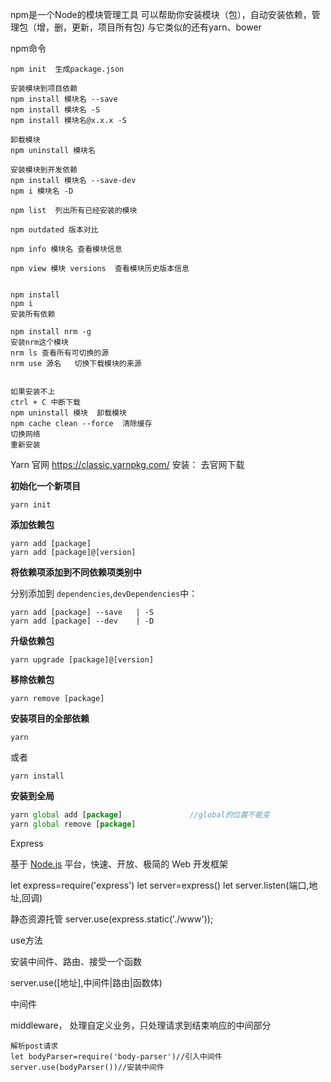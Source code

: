 npm是一个Node的模块管理工具
可以帮助你安装模块（包），自动安装依赖，管理包（增，删，更新，项目所有包)
与它类似的还有yarn、bower

npm命令

	npm init  生成package.json
	
	安装模块到项目依赖
 	npm install 模块名 --save
 	npm install 模块名 -S
 	npm install 模块名@x.x.x -S

 	卸载模块
 	npm uninstall 模块名 

 	安装模块到开发依赖
 	npm install 模块名 --save-dev 
 	npm i 模块名 -D

	npm list  列出所有已经安装的模块

	npm outdated 版本对比

	npm info 模块名 查看模块信息

	npm view 模块 versions  查看模块历史版本信息


	npm install
	npm i
	安装所有依赖

	npm install nrm -g 
	安装nrm这个模块 
	nrm ls 查看所有可切换的源
	nrm use 源名   切换下载模块的来源


	如果安装不上
	ctrl + C 中断下载
	npm uninstall 模块  卸载模块
	npm cache clean --force  清除缓存
	切换网络 
	重新安装


Yarn 
	官网 https://classic.yarnpkg.com/	
安装：
	去官网下载


**初始化一个新项目**

```
yarn init
```

**添加依赖包**

```
yarn add [package]
yarn add [package]@[version]
```

**将依赖项添加到不同依赖项类别中**

分别添加到 ``dependencies``,`devDependencies`中：

```
yarn add [package] --save   | -S 
yarn add [package] --dev    | -D 
```

**升级依赖包**

```
yarn upgrade [package]@[version]
```

**移除依赖包**

```
yarn remove [package]
```

**安装项目的全部依赖**

```
yarn
```

或者

```
yarn install
```

**安装到全局**

```js
yarn global add [package]				//global的位置不能变
yarn global remove [package]
```


Express

基于 [Node.js](https://nodejs.org/en/) 平台，快速、开放、极简的 Web 开发框架


let express=require('express')
let server=express()
let server.listen(端口,地址,回调)


静态资源托管
server.use(express.static('./www'));


use方法

安装中间件、路由、接受一个函数


server.use([地址],中间件|路由|函数体)


中间件

middleware， 处理自定义业务，只处理请求到结束响应的中间部分

	解析post请求
	let bodyParser=require('body-parser')//引入中间件
	server.use(bodyParser())//安装中间件



